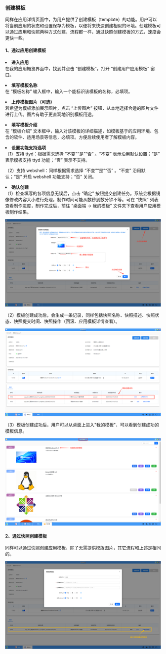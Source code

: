### 创建模板
同样在应用详情页面中，为用户提供了创建模板（template）的功能。用户可以将当前应用的状态和设置保存为模板，以便将来快速创建相似的环境。创建模板可以通过应用和快照两种方式创建，流程都一样，通过快照创建模板的方式，速度会更快一些。

#### 1、通过应用创建模板
**<li>进入应用</li>**
在我的应用概览界面中，找到并点击 “创建模板”，打开 “创建用户应用模板” 窗口。

**<li>填写模板名称</li>**
在 “模板名称” 输入框中，输入一个能标识该模板的名称，必填项。

**<li>上传模板图片（可选）</li>**
若希望为模板添加展示图片，点击 “上传图片” 按钮，从本地选择合适的图片文件进行上传。图片有助于更直观地识别模板用途。

**<li>填写模板介绍</li>**
在 “模板介绍” 文本框中，输入对该模板的详细描述，如模板基于的应用环境、包含的软件、适用场景等信息，必填项。方便后续使用者了解模板内容。

**<li>设置功能支持选项</li>**
（1）支持 ttyd：根据需求选择 “不变”“是”“否” 。“不变” 表示沿用默认设置；“是” 表示模板支持 ttyd 功能；“否” 表示不支持。

（2）支持 webshell：同样根据需求选择 “不变”“是”“否” 。“不变” 沿用默认；“是” 开启 webshell 功能支持；“否” 关闭。

**<li>确认创建</li>**
（1）检查填写的各项信息无误后，点击 “确定” 按钮提交创建任务。系统会根据镜像修改内容大小进行处理，制作时间可能从数秒到数分钟不等。可在 “快照” 列表查看制作进度，制作完成后，前往 “桌面端 -> 我的模板” 文件夹下查看用户应用模板制作结果。

![alt text](./myapp08.png)

（2）模板创建成功后，会生成一条记录，同样包括快照名称、快照描述、快照状态、快照提交时间、快照操作（回滚、应用模板详情查看）。

![alt text](./myapp09.png)

（3）模板创建成功后，用户可以从桌面上进入"我的模板"，可以看到创建成功的模板信息。

![alt text](./myapp10.png)

#### 2、通过快照创建模板
同样可以通过快照创建应用模板，除了无需提供模版图片，其它流程和上述是相同的。

![alt text](./myapp10-2.png)